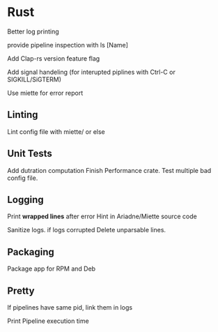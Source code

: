 # Rust

Better log printing

provide pipeline inspection with ls [Name]

Add Clap-rs version feature flag

Add signal handeling (for interupted piplines with Ctrl-C or SIGKILL/SiGTERM)

Use miette for error report

## Linting

Lint config file with miette/ or else

## Unit Tests

Add dutration computation
Finish Performance crate.
Test multiple bad config file.

## Logging

Print **wrapped lines** after error
Hint in Ariadne/Miette source code

Sanitize logs.
if logs corrupted
Delete unparsable lines.

## Packaging

Package app for RPM and Deb

## Pretty

If pipelines have same pid, link them in logs

Print Pipeline execution time
